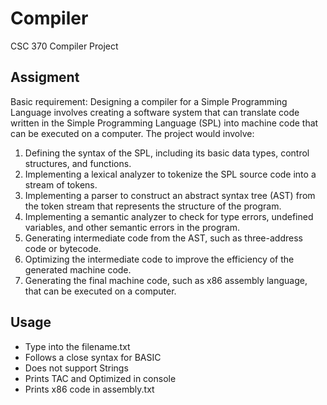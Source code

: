 # Compiler
CSC 370 Compiler Project

## Assigment 

Basic requirement: Designing a compiler for a Simple Programming Language involves creating a software system that can translate code written in the Simple Programming Language (SPL) into machine code that can be executed on a computer. The project would involve:

1. Defining the syntax of the SPL, including its basic data types, control structures, and functions.
2. Implementing a lexical analyzer to tokenize the SPL source code into a stream of tokens.
3. Implementing a parser to construct an abstract syntax tree (AST) from the token stream
that represents the structure of the program.
4. Implementing a semantic analyzer to check for type errors, undefined variables, and other
semantic errors in the program.
5. Generating intermediate code from the AST, such as three-address code or bytecode.
6. Optimizing the intermediate code to improve the efficiency of the generated machine code.
7. Generating the final machine code, such as x86 assembly language, that can be executed
on a computer.


## Usage 
- Type into the filename.txt
- Follows a close syntax for BASIC
- Does not support Strings
- Prints TAC and Optimized in console 
- Prints x86 code in assembly.txt

